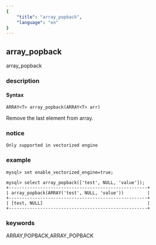 ```yaml
---
{
    "title": "array_popback",
    "language": "en"
}
---
```


<!-- 
Licensed to the Apache Software Foundation (ASF) under one
or more contributor license agreements.  See the NOTICE file
distributed with this work for additional information
regarding copyright ownership.  The ASF licenses this file
to you under the Apache License, Version 2.0 (the
"License"); you may not use this file except in compliance
with the License.  You may obtain a copy of the License at
  http://www.apache.org/licenses/LICENSE-2.0
Unless required by applicable law or agreed to in writing,
software distributed under the License is distributed on an
"AS IS" BASIS, WITHOUT WARRANTIES OR CONDITIONS OF ANY
KIND, either express or implied.  See the License for the
specific language governing permissions and limitations
under the License.
-->

## array_popback

<version since="1.2.0">

array_popback

</version>

### description

#### Syntax

`ARRAY<T> array_popback(ARRAY<T> arr)`

Remove the last element from array.

### notice

`Only supported in vectorized engine`

### example

```
mysql> set enable_vectorized_engine=true;

mysql> select array_popback(['test', NULL, 'value']);
+-----------------------------------------------------+
| array_popback(ARRAY('test', NULL, 'value'))         |
+-----------------------------------------------------+
| [test, NULL]                                        |
+-----------------------------------------------------+

```

### keywords

ARRAY,POPBACK,ARRAY_POPBACK

